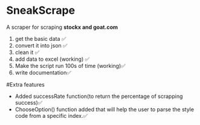 # SneakScrape
A scraper for scraping **stockx and goat.com**
1) get the basic data ✅
2) convert it into json ✅
3) clean it ✅
4) add data to excel (working) ✅
5) Make the script run 100s of time (working)✅
6) write documentation✅



#Extra features

* Added successRate function(to return the percentage of scrapping success)✅
* ChooseOption() function added that will help the user to parse the style code from a specific index.✅
